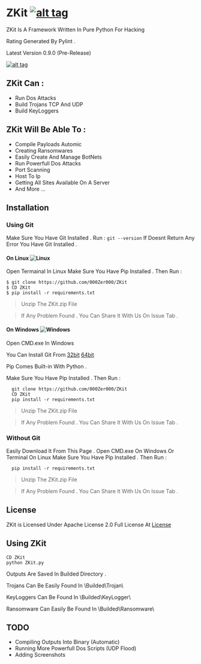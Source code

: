 # ZKit            [![alt tag](https://github.com/000Zer000/ZKit/blob/master/Gifs_Pics/rating.svg)]()


ZKit Is A Framework Written In Pure Python For Hacking

Rating Generated By Pylint .

Latest Version 0.9.0 (Pre-Release)

[![alt tag](https://github.com/000Zer000/ZKit/blob/master/Gifs_Pics/ZKit.gif)]()


## ZKit Can : 
   - Run Dos Attacks
   - Build Trojans TCP And UDP
   - Build KeyLoggers
## ZKit Will Be Able To :
   - Compile Payloads Automic
   - Creating Ransomwares 
   - Easily Create And Manage BotNets
   - Run Powerfull Dos Attacks
   - Port Scanning 
   - Host To Ip 
   - Getting All Sites Available On A Server
   - And More ...
   
     
 
## Installation

### Using Git 
   Make Sure You Have Git Installed . 
   Run :
      ```
      git --version
      ```
   If Doesnt Return Any Error You Have Git Installed .
   
#### On Linux ![Linux](http://icons.iconarchive.com/icons/dakirby309/simply-styled/32/OS-Linux-icon.png)
   Open Termainal In Linux
   Make Sure You Have Pip Installed . Then Run : 
    
    $ git clone https://github.com/000Zer000/ZKit
    $ CD ZKit
    $ pip install -r requirements.txt
    
>Unzip The ZKit.zip File

>If Any Problem Found . You Can Share It With Us On Issue Tab .
  
#### On Windows ![Windows](http://icons.iconarchive.com/icons/yootheme/social-bookmark/32/social-windows-button-icon.png)
   Open CMD.exe In Windows 
   
   You Can Install Git From [32bit](https://github.com/git-for-windows/git/releases/download/v2.26.2.windows.1/Git-2.26.2-32-bit.exe)  [64bit](https://github.com/git-for-windows/git/releases/download/v2.26.2.windows.1/Git-2.26.2-64-bit.exe)
   
   Pip Comes Built-in With Python .
   
   Make Sure You Have Pip Installed . Then Run :
   
      git clone https://github.com/000Zer000/ZKit
      CD ZKit
      pip install -r requirements.txt
      
  >Unzip The ZKit.zip File
  
  >If Any Problem Found . You Can Share It With Us On Issue Tab .
  

### Without Git

  Easily Download It From This Page .
  Open CMD.exe On Windows Or Terminal On Linux
  Make Sure You Have Pip Installed . Then Run : 
       
      pip install -r requirements.txt
      
  >Unzip The ZKit.zip File
  
  >If Any Problem Found . You Can Share It With Us On Issue Tab .
    
## License 
   ZKit is Licensed Under Apache License 2.0 Full License At [License](https://github.com/000Zer000/ZKit/blob/master/LICENSE)

## Using ZKit 

   ```
   CD ZKit 
   python ZKit.py
   ```
Outputs Are Saved In Builded Directory .

Trojans Can Be Easily Found In \Builded\Trojan\

KeyLoggers Can Be Found In \Builded\KeyLogger\

Ransomware Can Easily Be Found In \Builded\Ransomware\
 

## TODO

  - Compiling Outputs Into Binary (Automatic)
  - Running More Powerfull Dos Scripts (UDP Flood)
  - Adding Screenshots
    
